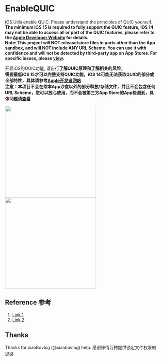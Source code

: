 # EnableQUIC
iOS Utils enable QUIC. Please understand the principles of QUIC yourself.  
**The minimum iOS 15 is required to fully support the QUIC feature, iOS 14 may not be able to access all or part of the QUIC features, please refer to the [Apple Developer Website](https://developer.apple.com/videos/play/wwdc2021/10094/) for details.**  
**Note: This project will NOT release/store files in parts other than the App sandbox, and will NOT include ANY URL Scheme. You can use it with confidence and will not be detected by third-party app on App Stores. For specific issues, please [view](https://bsky.app/profile/opa334.bsky.social/post/3ll7zkia24c2s).**  

开启iOS的QUIC功能, 请自行**了解QUIC原理和了解相关的风险**。  
**需要最低iOS 15才可以完整支持QUIC功能，iOS 14可能无法获取QUIC的部分或全部特性，具体请参考[Apple开发者网站](https://developer.apple.com/videos/play/wwdc2021/10094/)**  
**注意：本项目不会在除本App沙盒以外的部分释放/存储文件，并且不会包含任何URL Scheme，您可以放心使用，而不会被第三方App Store的App检测到，具体问题请[查看](https://bsky.app/profile/opa334.bsky.social/post/3ll7zkia24c2s)**  

<img src="https://github.com/user-attachments/assets/5ce42fe9-0d41-4603-90fb-75d755aab6f0" width="300px"/>
<img src="https://github.com/user-attachments/assets/ad50cec1-7a9d-4fc8-b0b3-64ada2ac47d3" width="300px"/>

## Reference 参考
1. [Link 1](https://www.feng.com/post/13873305)
2. [Link 2](https://www.douyin.com/video/7339933821128822051)

## Thanks
Thanks for xiaoBovlog (@xiaobovlog) help. 
感谢锋情万种提供锁定文件权限的思路
